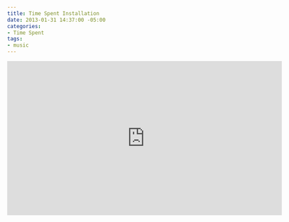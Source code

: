 ```yaml
---
title: Time Spent Installation
date: 2013-01-31 14:37:00 -05:00
categories:
- Time Spent
tags:
- music
---
```


<div class="video-widescreen">
	<iframe src="https://player.vimeo.com/video/255397752?&background=1&loop=1&autopause=0" width="640" height="360" frameborder="0" webkitallowfullscreen mozallowfullscreen allowfullscreen></iframe>
</div>